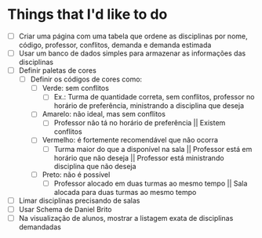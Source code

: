 # Things that I'd like to do

- [ ] Criar uma página com uma tabela que ordene as disciplinas por nome, código, professor, conflitos, demanda e demanda estimada
- [ ] Usar um banco de dados simples para armazenar as informações das disciplinas
- [ ] Definir paletas de cores
  - [ ] Definir os códigos de cores como:
    - [ ] Verde: sem conflitos
      - [ ] Ex.: Turma de quantidade correta, sem conflitos, professor no horário de preferência, ministrando a disciplina que deseja
    - [ ] Amarelo: não ideal, mas sem conflitos
      - [ ] Professor não tá no horário de preferência || Existem conflitos
    - [ ] Vermelho: é fortemente recomendável que não ocorra
      - [ ] Turma maior do que a disponível na sala || Professor está em horário que não deseja || Professor está ministrando disciplina que não deseja
    - [ ] Preto: não é possível
      - [ ] Professor alocado em duas turmas ao mesmo tempo || Sala alocada para duas turmas ao mesmo tempo
- [ ] Limar disciplinas precisando de salas
- [ ] Usar Schema de Daniel Brito
- [ ] Na visualização de alunos, mostrar a listagem exata de disciplinas demandadas
